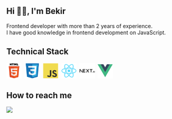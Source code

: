 ## Hi 🙋‍♂️, I'm Bekir
Frontend developer with more than 2 years of experience.
</br>
I have good knowledge in frontend development on JavaScript.

## Technical Stack
<div>
  <img src="https://github.com/devicons/devicon/blob/master/icons/html5/html5-original-wordmark.svg" title="HTML 5" alt="HTML 5" width="40" height="40"/>&nbsp;
  <img src="https://github.com/devicons/devicon/blob/master/icons/css3/css3-original.svg" title="CSS 3" alt="CSS 3" width="40" height="40"/>&nbsp;
  <img src="https://raw.githubusercontent.com/devicons/devicon/55609aa5bd817ff167afce0d965585c92040787a/icons/javascript/javascript-original.svg" title="JavaScript" alt="JavaScript" width="40" height="40"/>&nbsp;
  <img src="https://raw.githubusercontent.com/devicons/devicon/55609aa5bd817ff167afce0d965585c92040787a/icons/react/react-original.svg" title="React" alt="React" width="40" height="40"/>&nbsp;
<img src="https://github.com/devicons/devicon/blob/ca28c779441053191ff11710fe24a9e6c23690d6/icons/nextjs/nextjs-original-wordmark.svg" title="Next js" alt="Nextjs" width="40" height="40" />&nbsp;
  <img src="https://github.com/devicons/devicon/blob/master/icons/vuejs/vuejs-original.svg" title="Vue js" alt="Vue js" width="40" height="40" />&nbsp;
</div>

## How to reach me
<a href="https://t.me/Simon_catt" style="text-decoration: none;">
  <img src="https://img.shields.io/badge/Telegram-2CA5E0?style=for-the-badge&logo=telegram&logoColor=white" />
</a>
